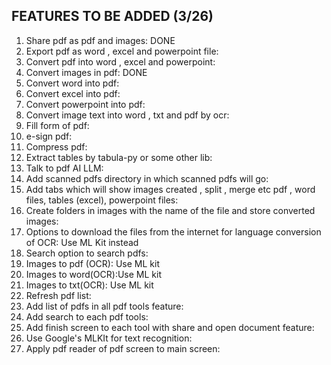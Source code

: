 FEATURES TO BE ADDED (3/26)
--------------------------------------------

1) Share pdf as pdf and images: DONE
2) Export pdf as word , excel and powerpoint file:
3) Convert pdf into word , excel and powerpoint:
4) Convert images in pdf: DONE
5) Convert word into pdf:
6) Convert excel into pdf:
7) Convert powerpoint into pdf:
8) Convert image text into word , txt and pdf  by ocr:
9) Fill form of pdf:
10) e-sign pdf:
11) Compress pdf:
12) Extract tables by tabula-py or some other lib:
13) Talk to pdf AI LLM:
14) Add scanned pdfs directory in which scanned pdfs will go:
15) Add tabs which will show images created , split , merge etc pdf , word files, tables (excel), powerpoint files:
16) Create folders in images with the name of the file and store converted images:
17) Options to download the files from the internet for language conversion of OCR: Use ML Kit instead
18) Search option to search pdfs:
19) Images to pdf (OCR): Use ML kit
20) Images to word(OCR):Use ML kit
21) Images to txt(OCR): Use ML kit
22) Refresh pdf list:
23) Add list of pdfs  in all pdf tools feature:
24) Add search to each pdf tools:
25) Add finish screen to each tool with share and open document feature:
26) Use Google's MLKIt for text recognition:
27) Apply pdf reader of pdf screen to main screen: